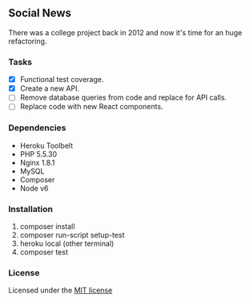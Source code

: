 ## Social News

There was a college project back in 2012 and now it's time for an huge refactoring.

### Tasks

- [X] Functional test coverage.
- [X] Create a new API.
- [ ] Remove database queries from code and replace for API calls.
- [ ] Replace code with new React components.

### Dependencies

- Heroku Toolbelt
- PHP 5.5.30
- Nginx 1.8.1
- MySQL
- Composer
- Node v6

### Installation

1. composer install
2. composer run-script setup-test
3. heroku local (other terminal)
4. composer test

### License

Licensed under the [MIT license](http://opensource.org/licenses/MIT)
